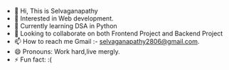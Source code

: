 - 👋 Hi, This is  Selvaganapathy
- 👀 Interested in Web development.
- 🌱 Currently learning DSA in Python
- 💞️ Looking to collaborate on both Frontend Project and Backend Project
- 📫 How to reach me Gmail :- selvaganapathy2806@gmail.com.
- 😄 Pronouns: Work hard,live mergly.
- ⚡ Fun fact: :(
